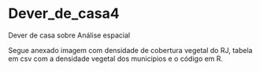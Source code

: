 # Dever_de_casa4
Dever de casa sobre Análise espacial

Segue anexado imagem com densidade de cobertura vegetal do RJ, tabela em csv com a densidade vegetal dos municipios e o código em R.
